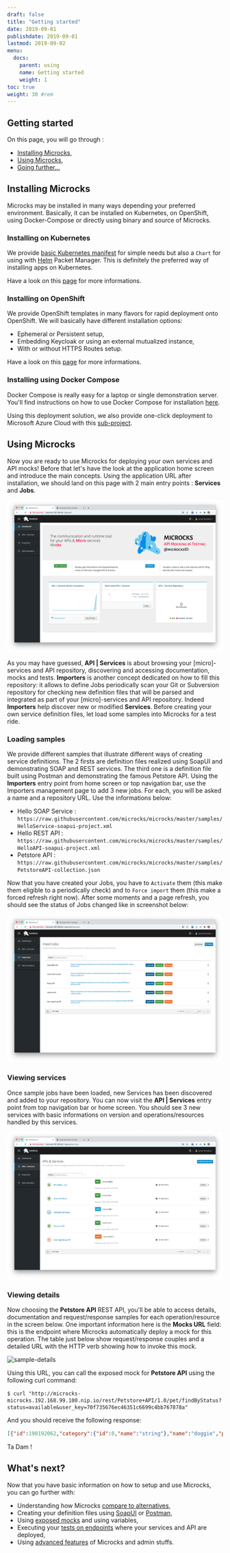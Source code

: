 ```yaml
---
draft: false
title: "Getting started"
date: 2019-09-01
publishdate: 2019-09-01
lastmod: 2019-09-02
menu:
  docs:
    parent: using
    name: Getting started
    weight: 1
toc: true
weight: 30 #rem
---
```


## Getting started

On this page, you will go through :

* [Installing Microcks](#installing-microcks),
* [Using Microcks](#using-microcks),
* [Going further...](#what-s-next)

## Installing Microcks

Microcks may be installed in many ways depending your preferred environment. Basically, it can be installed on Kubernetes, on OpenShift, using Docker-Compose or directly using binary and source of Microcks.
	
### Installing on Kubernetes</h3>

We provide [basic Kubernetes manifest](https://raw.githubusercontent.com/microcks/microcks/master/install/kubernetes/kubernetes-ephemeral-full.yml) for simple needs but also a `Chart` for using with [Helm](https://helm.sh/) Packet Manager. This is definitely the preferred way of installing apps on Kubernetes.

Have a look on this [page](/documentation/installing/kubernetes) for more informations.

### Installing on OpenShift

We provide OpenShift templates in many flavors for rapid deployment onto OpenShift. We will basically have different installation options:

* Ephemeral or Persistent setup,
* Embedding Keycloak or using an external mutualized instance,
* With or without HTTPS Routes setup.
			
Have a look on this [page](/documentation/installing/openshift") for more informations.
			
### Installing using Docker Compose
			
Docker Compose is really easy for a laptop or single demonstration server. You'll find instructions on how to use Docker Compose for installation [here](/documentation/installing/docker-compose).

Using this deployment solution, we also provide one-click deployment to Microsoft Azure Cloud with this [sub-project](https://github.com/microcks/microcks-azure).

## Using Microcks

Now you are ready to use Microcks for deploying your own services and API mocks! Before that let's have the look at the application home screen and introduce the main concepts. Using the application URL after installation, we should land on this page with 2 main entry points : <b>Services</b> and <b>Jobs</b>.
			
<img src="/images/home-screen.png" class="img-responsive"/>
			
As you may have guessed, <b>API | Services</b> is about browsing your [micro]-services and API repository, discovering and accessing documentation, mocks and tests. <b>Importers</b> is another concept dedicated on how to fill this repository: it allows to define Jobs periodically scan your Git or Subversion repository for checking new definition files that will be parsed and integrated as part of your [micro]-services and API repository. Indeed <b>Importers</b> help discover new or modified <b>Services</b>. Before creating your own service definition files, let load some samples into Microcks for a test ride.

### Loading samples

We provide different samples that illustrate different ways of creating service definitions. The 2 firsts are definition files realized using SoapUI and demonstrating SOAP and REST services. The third one is a definition file built using Postman and demonstrating the famous Petstore API. Using the <b>Importers</b> entry point from home screen or top navigation bar, use the Importers management page to add 3 new jobs. For each, you will be asked a name and a repository URL. Use the informations below:

* Hello SOAP Service : `https://raw.githubusercontent.com/microcks/microcks/master/samples/HelloService-soapui-project.xml`
* Hello REST API : `https://raw.githubusercontent.com/microcks/microcks/master/samples/HelloAPI-soapui-project.xml`
* Petstore API : `https://raw.githubusercontent.com/microcks/microcks/master/samples/PetstoreAPI-collection.json`
				
Now that you have created your Jobs, you have to <code>Activate</code> them (this make them eligible to a periodically check) and to <code>Force import</code> them (this make a forced refresh right now). After some moments and a page refresh, you should see the status of Jobs changed like in screenshot below:
			
<img src="/images/sample-jobs.png" class="img-responsive"/>

### Viewing services
			
Once sample jobs have been loaded, new Services has been discovered and added to your repository. You can now visit the <b>API | Services</b> entry point from top navigation bar or home screen. You should see 3 new services with basic informations on version and operations/resources handled by this services.
			
![sample-services](/images/sample-services.png)

### Viewing details
			
Now choosing the <b>Petstore API</b> REST API, you'll be able to access details, documentation and request/response samples for each operation/resource in the screen below. One important information here is the <b>Mocks URL</b> field: this is the endpoint where Microcks automatically deploy a mock for this operation. The table just below show request/response couples and a detailed URL with the HTTP verb showing how to invoke this mock.

![sample-details](/images/sample-details.png")
			
Using this URL, you can call the exposed mock for <b>Petstore API</b> using the following curl command:

```
$ curl "http://microcks-microcks.192.168.99.100.nip.io/rest/Petstore+API/1.0/pet/findByStatus?status=available&user_key=70f735676ec46351c6699c4bb767878a"
```

And you should receive the following response:

```json
[{"id":190192062,"category":{"id":0,"name":"string"},"name":"doggie","photoUrls":["string"],"tags":[{"id":0,"name":"string"}],"status":"available"},{"id":190192063,"category":{"id":0,"name":"string"},"name":"doggie","photoUrls":["string"],"tags":[{"id":0,"name":"string"}],"status":"available"},{"id":190192285,"category":{"id":0,"name":"string"},"name":"doggie","photoUrls":["string"],"tags":[{"id":0,"name":"string"}],"status":"available"},{"id":190192654,"category":{"id":0,"name":"string"},"name":"doggie","photoUrls":["string"],"tags":[{"id":0,"name":"string"}],"status":"available"},{"id":190192671,"category":{"id":0,"name":"string"},"name":"doggie","photoUrls":["string"],"tags":[{"id":0,"name":"string"}],"status":"available"},{"id":190192727,"category":{"id":0,"name":"string"},"name":"doggie","photoUrls":["string"],"tags":[{"id":0,"name":"string"}],"status":"available"},{"id":190192736,"category":{"id":0,"name":"string"},"name":"doggie","photoUrls":["string"],"tags":[{"id":0,"name":"string"}],"status":"available"},{"id":190192768,"category":{"id":0,"name":"string"},"name":"doggie","photoUrls":["string"],"tags":[{"id":0,"name":"string"}],"status":"available"},{"id":190192878,"category":{"id":0,"name":"string"},"name":"doggie","photoUrls":["string"],"tags":[{"id":0,"name":"string"}],"status":"available"},{"id":190192907,"category":{"id":0,"name":"string"},"name":"doggie","photoUrls":["string"],"tags":[{"id":0,"name":"string"}],"status":"available"},{"id":190193000,"category":{"id":0,"name":"string"},"name":"doggie","photoUrls":["string"],"tags":[{"id":0,"name":"string"}],"status":"available"},{"id":-98125093,"category":{"id":-517488397,"name":"EJvNbK"},"name":"LuEfMZATrHz","photoUrls":["XCXOVVkaxa","gNwYqHEmC","nvCvphDeuqztysUBNed","W","vmrxRIViyXqumolLIeoB","JRqHVxk","tCUGbegVHoXajm","UiHppQn"],"tags":[{"id":727599428,"name":"RemggEDzxPljbrlktdWf"},{"id":1987753751,"name":"zWqdKAGHMmhPPlomljaNtuvm"},{"id":1251632392,"name":"BAgtgtKOxZGdsS"},{"id":-1813025208,"name":"OkKxtfAkCMEICbbQDVPi"},{"id":-730110346,"name":"WshDF"},{"id":2100951153,"name":"yxUFSknQEleIAQCoocl"},{"id":-2135188117,"name":"M"},{"id":1352243140,"name":"koKHsjysHXW"},{"id":1696778814,"name":"KaihiyarcZkIzkkquWPZ"},{"id":659492963,"name":"xqIzulcBPzWMyUpQwQK"},{"id":-2118372841,"name":"naYFGuHmqDqOpfHH"}],"status":"available"},{"id":8739826599258110549,"category":{"id":0,"name":"string"},"name":"doggie","photoUrls":["string"],"tags":[{"id":0,"name":"string"}],"status":"available"}]
```

Ta Dam !

## What's next?

Now that you have basic information on how to setup and use Microcks, you can go further with:

* Understanding how Microcks [compare to alternatives](/documentation/using/alternatives),
* Creating your definition files using [SoapUI](/documentation/using/soapui) or [Postman](/documentation/using/postman),
* Using [exposed mocks](/documentation/using/mocks) and using variables,
* Executing your [tests on endpoints](/documentation/using/tests) where your services and API are deployed,
* Using [advanced features]((/documentation/using/admin)) of Microcks and admin stuffs.
